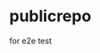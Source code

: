 # publicrepo
for e2e test








































































































































































































































































































































































































































































































































































































































































































